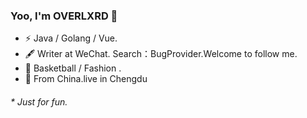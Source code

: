 ### Yoo, I'm OVERLXRD 👋

- ⚡ Java / Golang / Vue.
- 🖋 Writer at WeChat. Search：BugProvider.Welcome to follow me.
- 🏃 Basketball / Fashion .
- 🧙‍ From China.live in Chengdu

<h6>* Just for fun.</h6>

